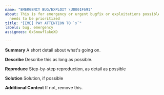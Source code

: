 ```yaml
---
name: "EMERGENCY BUG/EXPLOIT \U0001F691️"
about: This is for emergency or urgent bugfix or exploitations possible that really
  needs to be prioritized
title: "[EME] PAY ATTENTION TO `x`"
labels: bug, emergency
assignees: 0xSnowflakeXD

---
```


**Summary**
A short detail about what's going on.

**Describe**
Describe this as long as possible.

**Reproduce**
Step-by-step reproduction, as detail as possible

**Solution**
Solution, if possible

**Additional Context**
If not, remove this.
